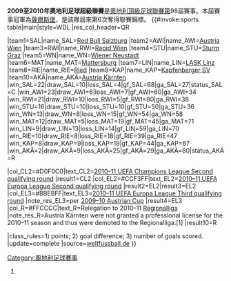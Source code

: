 **2009至2010年奧地利足球超級聯賽**是[奧地利頂級足球聯賽第](https://zh.wikipedia.org/wiki/奧地利 "wikilink")98屆賽事。本屆賽事冠軍為[薩爾斯堡](../Page/薩爾斯堡紅牛足球俱樂部.md "wikilink")，是該隊屆來第6次奪得聯賽錦標。
{{\#invoke:sports table|main|style=WDL |res_col_header=QR

|team1=SAL|name_SAL=[Red Bull
Salzburg](https://zh.wikipedia.org/wiki/薩爾斯堡紅牛 "wikilink")
|team2=AWI|name_AWI=[Austria
Wien](https://zh.wikipedia.org/wiki/奧地利維也納 "wikilink")
|team3=RWI|name_RWI=[Rapid
Wien](https://zh.wikipedia.org/wiki/維也納迅速 "wikilink")
|team4=STU|name_STU=[Sturm
Graz](https://zh.wikipedia.org/wiki/SK_Sturm_Graz "wikilink")
|team5=WN|name_WN=[Wiener
Neustadt](https://zh.wikipedia.org/wiki/SC_Wiener_Neustadt "wikilink")
|team6=MAT|name_MAT=[Mattersburg](https://zh.wikipedia.org/wiki/SV_Mattersburg "wikilink")
|team7=LIN|name_LIN=[LASK
Linz](https://zh.wikipedia.org/wiki/LASK_Linz "wikilink")
|team8=RIE|name_RIE=[Ried](https://zh.wikipedia.org/wiki/SV_Ried "wikilink")
|team9=KAP|name_KAP=[Kapfenberger
SV](https://zh.wikipedia.org/wiki/Kapfenberger_SV "wikilink")
|team10=AKÄ|name_AKÄ=[Austria
Kärnten](https://zh.wikipedia.org/wiki/SK_Austria_Kärnten "wikilink")
|win_SAL=22|draw_SAL=10|loss_SAL=4|gf_SAL=68|ga_SAL=27|status_SAL=C
|win_AWI=23|draw_AWI=6|loss_AWI=7|gf_AWI=60|ga_AWI=34
|win_RWI=21|draw_RWI=10|loss_RWI=5|gf_RWI=80|ga_RWI=38
|win_STU=16|draw_STU=10|loss_STU=10|gf_STU=50|ga_STU=36
|win_WN=13|draw_WN=8|loss_WN=15|gf_WN=54|ga_WN=58
|win_MAT=12|draw_MAT=5|loss_MAT=19|gf_MAT=45|ga_MAT=71
|win_LIN=9|draw_LIN=13|loss_LIN=14|gf_LIN=59|ga_LIN=70
|win_RIE=10|draw_RIE=8|loss_RIE=18|gf_RIE=39|ga_RIE=47
|win_KAP=8|draw_KAP=9|loss_KAP=19|gf_KAP=44|ga_KAP=67
|win_AKÄ=2|draw_AKÄ=9|loss_AKÄ=25|gf_AKÄ=29|ga_AKÄ=80|status_AKÄ=R

|col_CL2=\#D0F0C0|text_CL2=[2010–11 UEFA Champions League Second
qualifying
round](https://zh.wikipedia.org/wiki/2010–11年歐洲冠軍聯賽#外圍賽第二圈 "wikilink")
|result1=CL2 |col_EL2=\#CCF3FF|text_EL2=[2010–11 UEFA Europa League
Second qualifying
round](https://zh.wikipedia.org/wiki/2010–11年歐洲聯賽#外圍賽第二圈 "wikilink")
|result2=EL2|result3=EL2 |col_EL3=\#BBEBFF|text_EL3=[2010–11 UEFA
Europa League Third qualifying
round](https://zh.wikipedia.org/wiki/2010–11年歐洲聯賽#外圍賽第三圈 "wikilink")
|note_res_EL3=per [2009–10 Austrian
Cup](https://zh.wikipedia.org/wiki/2009–10_Austrian_Cup "wikilink")
|result4=EL3 |col_R=\#FFCCCC|text_R=Relegation to 2010–11
[Regionalliga](https://zh.wikipedia.org/wiki/Austrian_Regional_League "wikilink")
|note_res_R=Austria Kärnten were not granted a professional license
for the 2010–11 season and thus were demoted to the Regionalliga.\[1\]
|result10=R

|class_rules=1) points; 2) goal difference; 3) number of goals scored.
|update=complete
|source=[weltfussball.de](https://www.weltfussball.de/spielplan/aut-bundesliga-2009-2010-spieltag/36/)
 }}

[Category:奧地利足球賽事](https://zh.wikipedia.org/wiki/Category:奧地利足球賽事 "wikilink")

1.
